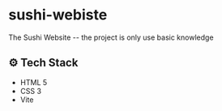 # sushi-webiste

The Sushi Website -- the project is only use basic knowledge

## <a name="tech-stack">⚙️ Tech Stack</a>

- HTML 5
- CSS 3
- Vite
